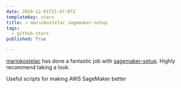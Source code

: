 ```yaml
---
date: 2020-12-01T21:47:07Z
templateKey: stars
title: ⭐ mariokostelac sagemaker-setup
tags:
  - github-stars
published: True

---
```


[mariokostelac](https://github.com/mariokostelac) has done a fantastic job with [sagemaker-setup](https://github.com/mariokostelac/sagemaker-setup). Highly recommend taking a look.

Useful scripts for making AWS SageMaker better
